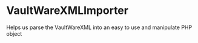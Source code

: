 # VaultWareXMLImporter
Helps us parse the VaultWareXML into an easy to use and manipulate PHP object
